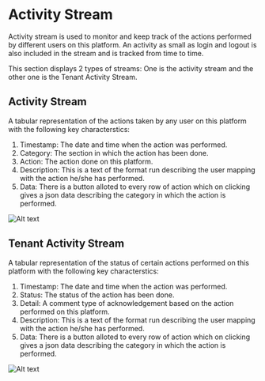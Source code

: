 # Activity Stream
Activity stream is used to monitor and keep track of the actions performed by different users on this platform. An activity as small as login and logout is also included in the stream and is tracked from time to time.

This section displays 2 types of streams: One is the activity stream and the other one is the Tenant Activity Stream.

## Activity Stream

A tabular representation of the actions taken by any user on this platform  with the following key characterstics:
1. Timestamp: The date and time when the action was performed.
2. Category: The section in which the action has been done.
3. Action: The action done on this platform.
4. Description: This is a text of the format <user> run <action> describing the user mapping with the action he/she has performed.
5. Data: There is a button alloted to every row of action which on clicking gives a json data describing the category in which the action is performed.

![Alt text](https://github.com/skypointcloud/platform/blob/master/docs/doc_snippets/ActivityStream.PNG?raw=true)

## Tenant Activity Stream

A tabular representation of the status of certain actions performed on this platform  with the following key characterstics:
1. Timestamp: The date and time when the action was performed.
2. Status: The status of the action has been done.
3. Detail: A comment type of acknowledgement based on the action performed on this platform.
4. Description: This is a text of the format <user> run <action> describing the user mapping with the action he/she has performed.
5. Data: There is a button alloted to every row of action which on clicking gives a json data describing the category in which the action is performed.

![Alt text](https://github.com/skypointcloud/platform/blob/master/docs/doc_snippets/TenantStream.PNG?raw=true)
